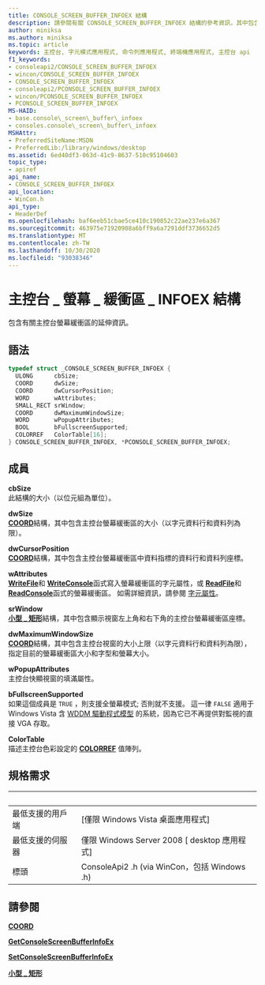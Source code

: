 ```yaml
---
title: CONSOLE_SCREEN_BUFFER_INFOEX 結構
description: 請參閱有關 CONSOLE_SCREEN_BUFFER_INFOEX 結構的參考資訊，其中包含主控台螢幕緩衝區的延伸資訊。
author: miniksa
ms.author: miniksa
ms.topic: article
keywords: 主控台, 字元模式應用程式, 命令列應用程式, 終端機應用程式, 主控台 api
f1_keywords:
- consoleapi2/CONSOLE_SCREEN_BUFFER_INFOEX
- wincon/CONSOLE_SCREEN_BUFFER_INFOEX
- CONSOLE_SCREEN_BUFFER_INFOEX
- consoleapi2/PCONSOLE_SCREEN_BUFFER_INFOEX
- wincon/PCONSOLE_SCREEN_BUFFER_INFOEX
- PCONSOLE_SCREEN_BUFFER_INFOEX
MS-HAID:
- base.console\_screen\_buffer\_infoex
- consoles.console\_screen\_buffer\_infoex
MSHAttr:
- PreferredSiteName:MSDN
- PreferredLib:/library/windows/desktop
ms.assetid: 6ed40df3-063d-41c9-8637-510c95104603
topic_type:
- apiref
api_name:
- CONSOLE_SCREEN_BUFFER_INFOEX
api_location:
- WinCon.h
api_type:
- HeaderDef
ms.openlocfilehash: baf6eeb51cbae5ce410c190852c22ae237e6a367
ms.sourcegitcommit: 463975e71920908a6bff9a6a7291ddf3736652d5
ms.translationtype: MT
ms.contentlocale: zh-TW
ms.lasthandoff: 10/30/2020
ms.locfileid: "93038346"
---
```

# <a name="console_screen_buffer_infoex-structure"></a>主控台 \_ 螢幕 \_ 緩衝區 \_ INFOEX 結構

包含有關主控台螢幕緩衝區的延伸資訊。

## <a name="syntax"></a>語法

```C
typedef struct _CONSOLE_SCREEN_BUFFER_INFOEX {
  ULONG      cbSize;
  COORD      dwSize;
  COORD      dwCursorPosition;
  WORD       wAttributes;
  SMALL_RECT srWindow;
  COORD      dwMaximumWindowSize;
  WORD       wPopupAttributes;
  BOOL       bFullscreenSupported;
  COLORREF   ColorTable[16];
} CONSOLE_SCREEN_BUFFER_INFOEX, *PCONSOLE_SCREEN_BUFFER_INFOEX;
```

## <a name="members"></a>成員

**cbSize**  
此結構的大小（以位元組為單位）。

**dwSize**  
[**COORD**](coord-str.md)結構，其中包含主控台螢幕緩衝區的大小（以字元資料行和資料列為限）。

**dwCursorPosition**  
[**COORD**](coord-str.md)結構，其中包含主控台螢幕緩衝區中資料指標的資料行和資料列座標。

**wAttributes**  
[**WriteFile**](https://msdn.microsoft.com/library/windows/desktop/aa365747)和 [**WriteConsole**](writeconsole.md)函式寫入螢幕緩衝區的字元屬性，或 [**ReadFile**](https://msdn.microsoft.com/library/windows/desktop/aa365467)和 [**ReadConsole**](readconsole.md)函式的螢幕緩衝區。 如需詳細資訊，請參閱 [字元屬性](console-screen-buffers.md#character-attributes)。

**srWindow**  
[**小型 \_ 矩形**](small-rect-str.md)結構，其中包含顯示視窗左上角和右下角的主控台螢幕緩衝區座標。

**dwMaximumWindowSize**  
[**COORD**](coord-str.md)結構，其中包含主控台視窗的大小上限（以字元資料行和資料列為限），指定目前的螢幕緩衝區大小和字型和螢幕大小。

**wPopupAttributes**  
主控台快顯視窗的填滿屬性。

**bFullscreenSupported**  
如果這個成員是 `TRUE` ，則支援全螢幕模式; 否則就不支援。 這一律 `FALSE` 適用于 Windows Vista 含 [WDDM 驅動程式模型](https://docs.microsoft.com/windows-hardware/drivers/display/introduction-to-the-windows-vista-and-later-display-driver-model) 的系統，因為它已不再提供對監視的直接 VGA 存取。

**ColorTable**  
描述主控台色彩設定的 [**COLORREF**](https://msdn.microsoft.com/library/windows/desktop/dd183449) 值陣列。

## <a name="requirements"></a>規格需求

| &nbsp; | &nbsp; |
|-|-|
| 最低支援的用戶端 | \[僅限 Windows Vista 桌面應用程式\] |
| 最低支援的伺服器 | 僅限 Windows Server 2008 \[ desktop 應用程式\] |
| 標頭 | ConsoleApi2 .h (via WinCon，包括 Windows .h)  |

## <a name="see-also"></a>請參閱

[**COORD**](coord-str.md)

[**GetConsoleScreenBufferInfoEx**](getconsolescreenbufferinfoex.md)

[**SetConsoleScreenBufferInfoEx**](setconsolescreenbufferinfoex.md)

[**小型 \_ 矩形**](small-rect-str.md)

